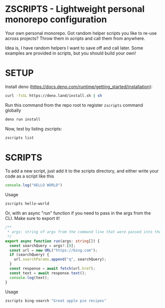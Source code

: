 # ZSCRIPTS - Lightweight personal monorepo configuration

Your own personal monorepo. Got random helper scripts you like to re-use across projects? Throw them in scripts and call them from anywhere.

Idea is, I have random helpers I want to save off and call later. Some examples are provided in scripts, but you should build your own!

# SETUP

Install deno (https://docs.deno.com/runtime/getting_started/installation):
```bash
curl -fsSL https://deno.land/install.sh | sh
```

Run this command from the repo root to register `zscripts` command globally
```bash
deno run install
```

Now, test by listing zscripts:
```bash
zscripts list
```

# SCRIPTS

To add a new script, just add it to the scripts directory, and either write your code as a script like this


```ts title="scripts/hello-world.ts"
console.log("HELLO WORLD")
```

Usage

```bash
zscripts hello-world
```

Or, with an async "run" function if you need to pass in the args from the CLI. Make sure to export it!

```ts title="scripts/bing-search.ts"
/**
 * args: string of args from the command line that were passed into the command
 */
export async function run(args: string[]) {
  const searchQuery = args?.[0];
  const url = new URL("https://bing.com");
  if (searchQuery) {
    url.searchParams.append("q", searchQuery);
  }
  const response = await fetch(url.href);
  const text = await response.text();
  console.log(text);
}
```


Usage

```bash
zscripts bing-search "Great apple pie recipes"
```
